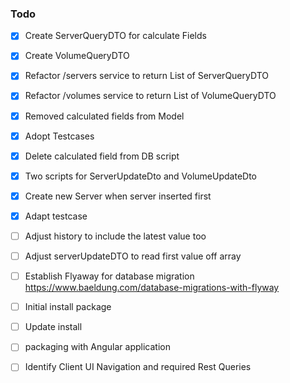 ### Todo

- [x] Create ServerQueryDTO for calculate Fields
- [x] Create VolumeQueryDTO
- [x] Refactor /servers service to return List of ServerQueryDTO  
- [x] Refactor /volumes service to return List of VolumeQueryDTO  
- [x] Removed calculated fields from Model
- [x] Adopt Testcases
- [x] Delete calculated field from DB script  
- [x] Two scripts for ServerUpdateDto and VolumeUpdateDto
- [x] Create new Server when server inserted first
- [x] Adapt testcase
- [ ] Adjust history to include the latest value too
- [ ] Adjust serverUpdateDTO to read first value off array
- [ ] Establish Flyaway for database migration  https://www.baeldung.com/database-migrations-with-flyway
- [ ] Initial install package
- [ ] Update install
- [ ] packaging with Angular application
- [ ] Identify Client UI Navigation and required Rest Queries 

  